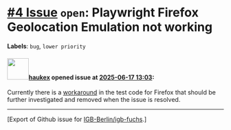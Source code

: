 # [\#4 Issue](https://github.com/IGB-Berlin/igb-fuchs/issues/4) `open`: Playwright Firefox Geolocation Emulation not working
**Labels**: `bug`, `lower priority`


#### <img src="https://avatars.githubusercontent.com/u/4613111?u=708742f53b26cb75f2c7a93ee7a7a53abe18ec48&v=4" width="50">[haukex](https://github.com/haukex) opened issue at [2025-06-17 13:03](https://github.com/IGB-Berlin/igb-fuchs/issues/4):

Currently there is a [workaround](https://github.com/IGB-Berlin/igb-fuchs/blob/862d1045a6adb92742fe2b95ee97afab426cec13/src/__tests__/50full.play.ts#L635) in the test code for Firefox that should be further investigated and removed when the issue is resolved.




-------------------------------------------------------------------------------



[Export of Github issue for [IGB-Berlin/igb-fuchs](https://github.com/IGB-Berlin/igb-fuchs).]
